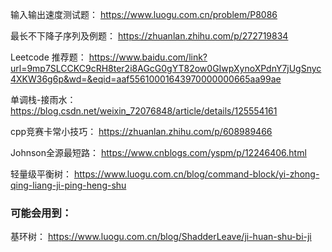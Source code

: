 输入输出速度测试题：
https://www.luogu.com.cn/problem/P8086

最长不下降子序列及例题：
https://zhuanlan.zhihu.com/p/272719834

Leetcode 推荐题：
https://www.baidu.com/link?url=9mp7SLCCKC9cRH8ter2i8AGcG0gYT82ow0GIwpXynoXPdnY7jUgSnyc4XKW36g6p&wd=&eqid=aaf55610001643970000000665aa99ae

单调栈-接雨水：
https://blog.csdn.net/weixin_72076848/article/details/125554161

cpp竞赛卡常小技巧：
https://zhuanlan.zhihu.com/p/608989466

Johnson全源最短路：
https://www.cnblogs.com/yspm/p/12246406.html

轻量级平衡树：
https://www.luogu.com.cn/blog/command-block/yi-zhong-qing-liang-ji-ping-heng-shu

### 可能会用到：
基环树：
https://www.luogu.com.cn/blog/ShadderLeave/ji-huan-shu-bi-ji
